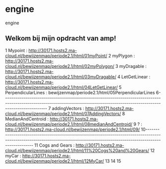 # engine
engine
## Welkom bij mijn opdracht van amp!
1 Mypoint : http://30171.hosts2.ma-cloud.nl/bewijzenmap/periode2.1/html/01myPoint/
2 myPlygon : http://30171.hosts2.ma-cloud.nl/bewijzenmap/periode2.1/html/02myPolygon/
3 myDragable : http://30171.hosts2.ma-cloud.nl/bewijzenmap/periode2.1/html/03myDragable/
4 LetGetLinear : http://30171.hosts2.ma-cloud.nl/bewijzenmap/periode2.1/html/04LetGetLinear/
5 PerpendicularLines : bewijzenmap/periode2.1/html/05PerpendicularLines
6----------------------------------------------------------------------------------------------------------------------------------------------------------------------------------
7 addingVectors : http://30171.hosts2.ma-cloud.nl/bewijzenmap/periode2.1/html/07AddingVectors/
8 MedianAndCentroid : http://30171.hosts2.ma-cloud.nl/bewijzenmap/periode2.1/html/08medianAndCentroid/
9 ? : http://30171.hosts2.ma-cloud.nl/bewijzenmap/periode2.1/html/09/
10---------------------------------------------------------------------------------------------------------------------------------------------------------------------------------
11 Cogs and Gears : http://30171.hosts2.ma-cloud.nl/bewijzenmap/periode2.1/html/11%20Cogs%20and%20Gears/
12 myCar : http://30171.hosts2.ma-cloud.nl/bewijzenmap/periode2.1/html/12MyCar/
13
14
15
